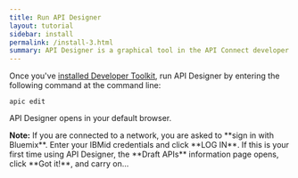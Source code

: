 ```yaml
---
title: Run API Designer
layout: tutorial
sidebar: install
permalink: /install-3.html
summary: API Designer is a graphical tool in the API Connect developer toolkit for creating, editing, and publishing APIs and LoopBack projects.
---
```


Once you've [installed Developer Toolkit](Install.html), run API Designer by entering the following command at the command line:

```
apic edit
```

API Designer opens in your default browser.

<div markdown="1" class="alert alert-info" role="alert"><i class="fa fa-info-circle"></i> <b>Note:</b>  If you are connected to a network, you are asked to **sign in with Bluemix**. Enter your IBMid credentials and click **LOG IN**. If this is your first time using API Designer, the **Draft APIs** information page opens, click **Got it!**, and carry on...
</div>
